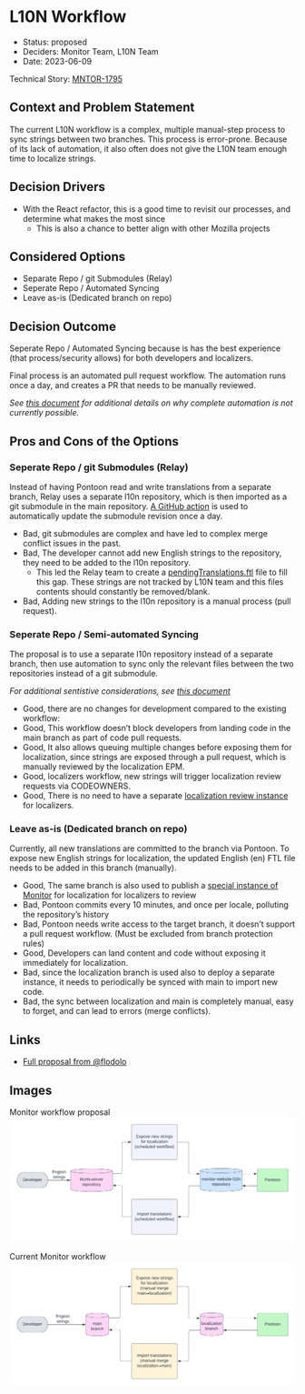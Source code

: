 # L10N Workflow

* Status: proposed
* Deciders: Monitor Team, L10N Team
* Date: 2023-06-09

Technical Story: [MNTOR-1795](https://mozilla-hub.atlassian.net/browse/MNTOR-1795)

## Context and Problem Statement

The current L10N workflow is a complex, multiple manual-step process to sync strings between two branches. This process is error-prone. Because of its lack of automation, it also often does not give the L10N team enough time to localize strings. 

## Decision Drivers 

* With the React refactor, this is a good time to revisit our processes, and determine what makes the most since
  * This is also a chance to better align with other Mozilla projects

## Considered Options

* Separate Repo / git Submodules (Relay)
* Seperate Repo / Automated Syncing 
* Leave as-is (Dedicated branch on repo)

## Decision Outcome

Seperate Repo / Automated Syncing because is has the best experience (that process/security allows) for both developers and localizers. 

Final process is an automated pull request workflow. The automation runs once a day, and creates a PR that needs to be manually reviewed.

*See [this document](https://docs.google.com/document/d/12dRW85DNZpljmoS-U9KrZqV1nBDrT2g8WTpvTAM0HgY/edit?usp=sharing) for additional details on why complete automation is not currently possible.*

## Pros and Cons of the Options <!-- optional -->



### Seperate Repo / git Submodules (Relay)

Instead of having Pontoon read and write translations from a separate branch, Relay uses a separate l10n repository, which is then imported as a git submodule in the main repository. [A GitHub action](https://github.com/mozilla/fx-private-relay/blob/main/.github/workflows/l10n-sync.yml) is used to automatically update the submodule revision once a day.

* Bad, git submodules are complex and have led to complex merge conflict issues in the past. 
* Bad, The developer cannot add new English strings to the repository, they need to be added to the l10n repository.
    * This led the Relay team to create a [pendingTranslations.ftl](https://github.com/mozilla/fx-private-relay/blob/main/frontend/pendingTranslations.ftl) file to fill this gap. These strings are not tracked by L10N team and this files contents should constantly be removed/blank.
* Bad, Adding new strings to the l10n repository is a manual process (pull request).

### Seperate Repo / Semi-automated Syncing 

The proposal is to use a separate l10n repository instead of a separate branch, then use automation to sync only the relevant files between the two repositories instead of a git submodule.

*For additional sentistive considerations, see [this document](https://docs.google.com/document/d/12dRW85DNZpljmoS-U9KrZqV1nBDrT2g8WTpvTAM0HgY/edit?usp=sharing)* 

* Good, there are no changes for development compared to the existing workflow:
* Good, This workflow doesn’t block developers from landing code in the main branch as part of code pull requests.
* Good, It also allows queuing multiple changes before exposing them for localization, since strings are exposed through a pull request, which is manually reviewed by the localization EPM.
* Good, localizers workflow, new strings will trigger localization review requests via CODEOWNERS.
* Good, There is no need to have a separate [localization review instance](https://monitor-localization.herokuapp.com/) for localizers.

### Leave as-is (Dedicated branch on repo)

Currently, all new translations are committed to the branch via Pontoon. To expose new English strings for localization, the updated English (en) FTL file needs to be added in this branch (manually).

* Good, The same branch is also used to publish a [special instance of Monitor](https://monitor-localization.herokuapp.com/) for localization for localizers to review
* Bad, Pontoon commits every 10 minutes, and once per locale, polluting the repository’s history
* Bad, Pontoon needs write access to the target branch, it doesn’t support a pull request workflow. (Must be excluded from branch protection rules)
* Good, Developers can land content and code without exposing it immediately for localization.
* Bad, since the localization branch is used also to deploy a separate instance, it needs to periodically be synced with main to import new code.
* Bad, the sync between localization and main is completely manual, easy to forget, and can lead to errors (merge conflicts).


## Links <!-- optional -->

* [Full proposal from @flodolo](https://docs.google.com/document/d/1vc2TV9iMHY8lpDDd9aJUYAvhu-Ms1RcZBG80LqqDH0E/edit?usp=sharing)

## Images

Monitor workflow proposal
![monitor-workflow-proposal](/docs/adr/images/0006-localization-workflow/monitor-workflow-proposal.png)


Current Monitor workflow
![monitor-workflow](/docs/adr/images/0006-localization-workflow/monitor-workflow.png)